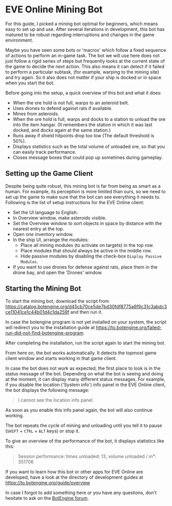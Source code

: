 # EVE Online Mining Bot

For this guide, I picked a mining bot optimal for beginners, which means easy to set up and use. After several iterations in development, this bot has matured to be robust regarding interruptions and changes in the game environment.

Maybe you have seen some bots or 'macros' which follow a fixed sequence of actions to perform an in-game task. The bot we will use here does not just follow a rigid series of steps but frequently looks at the current state of the game to decide the next action. This also means it can detect if it failed to perform a particular subtask, (for example, warping to the mining site) and try again. So it also does not matter if your ship is docked or in space when you start the bot.

Before going into the setup, a quick overview of this bot and what it does:

+ When the ore hold is not full, warps to an asteroid belt.
+ Uses drones to defend against rats if available.
+ Mines from asteroids.
+ When the ore hold is full, warps and docks to a station to unload the ore into the item hangar. (It remembers the station in which it was last docked, and docks again at the same station.)
+ Runs away if shield hitpoints drop too low (The default threshold is 50%).
+ Displays statistics such as the total volume of unloaded ore, so that you can easily track performance.
+ Closes message boxes that could pop up sometimes during gameplay.

## Setting up the Game Client

Despite being quite robust, this mining bot is far from being as smart as a human. For example, its perception is more limited than ours, so we need to set up the game to make sure that the bot can see everything it needs to. Following is the list of setup instructions for the EVE Online client:

+ Set the UI language to English.
+ In Overview window, make asteroids visible.
+ Set the Overview window to sort objects in space by distance with the nearest entry at the top.
+ Open one inventory window.
+ In the ship UI, arrange the modules:
    + Place all mining modules (to activate on targets) in the top row.
    + Place modules that should always be active in the middle row.
    + Hide passive modules by disabling the check-box `Display Passive Modules`.
+ If you want to use drones for defense against rats, place them in the drone bay, and open the 'Drones' window.

## Starting the Mining Bot

To start the mining bot, download the script from https://catalog.botengine.org/d45cb70ce5de7bd30fdf8775a6f9c31c3abdc3ce11041ce1c44b01d4c1da259f and then run it.

In case the botengine program is not yet installed on your system, the script will redirect you to the installation guide at https://to.botengine.org/failed-run-did-not-find-botengine-program

After completing the installation, run the script again to start the mining bot.

From here on, the bot works automatically. It detects the topmost game client window and starts working in that game client.

In case the bot does not work as expected, the first place to look is in the status message of the bot. Depending on what the bot is seeing and doing at the moment, it can display many different status messages.
For example, if you disable the location ('System info') info panel in the EVE Online client, the bot displays the following message:

> I cannot see the location info panel.

As soon as you enable this info panel again, the bot will also continue working.

The bot repeats the cycle of mining and unloading until you tell it to pause (`SHIFT` + `CTRL` + `ALT` keys) or stop it.

To give an overview of the performance of the bot, it displays statistics like this:

> Session performance: times unloaded: 13, volume unloaded / m³: 351706

If you want to learn how this bot or other apps for EVE Online are developed, have a look at the directory of development guides at https://to.botengine.org/guide/overview

In case I forgot to add something here or you have any questions, don't hesitate to ask on the [BotEngine forum](https://forum.botengine.org/).

